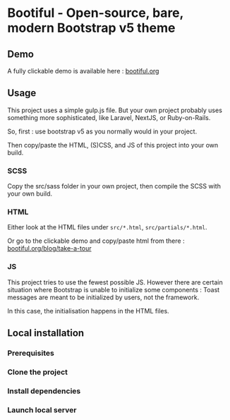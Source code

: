 # Bootiful - Open-source, bare, modern Bootstrap v5 theme

## Demo

A fully clickable demo is available here : [bootiful.org](https://bootiful.org)

## Usage

This project uses a simple gulp.js file. But your own project probably uses something more sophisticated, like Laravel, NextJS, or Ruby-on-Rails.

So, first : use bootstrap v5 as you normally would in your project.

Then copy/paste the HTML, (S)CSS, and JS of this project into your own build.

### SCSS

Copy the src/sass folder in your own project, then compile the SCSS with your own build.

### HTML

Either look at the HTML files under `src/*.html`, `src/partials/*.html`.

Or go to the clickable demo and copy/paste html from there : [bootiful.org/blog/take-a-tour](https://bootiful.org/blog/take-a-tour)

### JS

This project tries to use the fewest possible JS. However there are certain situation where Bootstrap is unable to initialize some components : Toast messages are meant to be initialized by users, not the framework.

In this case, the initialisation happens in the HTML files.

## Local installation

### Prerequisites

### Clone the project

### Install dependencies

### Launch local server

